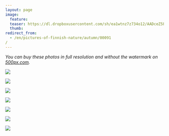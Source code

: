 ```yaml
---
layout: page
image:
  feature:
  teaser: https://dl.dropboxusercontent.com/sh/ea1wtnz7z734o12/AADceZ5FsMxgaG_njvQxVqNba/luontokuvat/syksy/3/DS42199-245px.jpg
  thumb:
redirect_from:
  - /en/pictures-of-finnish-nature/autumn/00091/
---
```


*You can buy these photos in full resolution and without the watermark on [500px.com](https://500px.com/minimuutticom/galleries/landscapes-and-sunsets).*

[![](https://dl.dropboxusercontent.com/sh/ea1wtnz7z734o12/AAAouXgwg8pkwWPrRgb39v5aa/luontokuvat/syksy/3/DS42187-800px.jpg)](https://dl.dropboxusercontent.com/sh/ea1wtnz7z734o12/AADnplcPSELJml0oebQpfMbea/luontokuvat/syksy/3/DS42187.jpg)

[![](https://dl.dropboxusercontent.com/sh/ea1wtnz7z734o12/AACImd8kEv7k3_ZV0ZJgJJTZa/luontokuvat/syksy/3/DS42189-800px.jpg)](https://dl.dropboxusercontent.com/sh/ea1wtnz7z734o12/AABXIQcO-cVYnyV--6PXqIZFa/luontokuvat/syksy/3/DS42189.jpg)

[![](https://dl.dropboxusercontent.com/sh/ea1wtnz7z734o12/AAB7np2oeTzkIy1yFhMcBBBqa/luontokuvat/syksy/3/DS42190-800px.jpg)](https://dl.dropboxusercontent.com/sh/ea1wtnz7z734o12/AAAkMowTlC_mMNXZoVsFQztQa/luontokuvat/syksy/3/DS42190.jpg)

[![](https://dl.dropboxusercontent.com/sh/ea1wtnz7z734o12/AADPcCtWbFZSWK-bpVBaukTga/luontokuvat/syksy/3/DS42192-800px.jpg)](https://dl.dropboxusercontent.com/sh/ea1wtnz7z734o12/AABBUH7ZUQscKNc0zeJfZOmMa/luontokuvat/syksy/3/DS42192.jpg)

[![](https://dl.dropboxusercontent.com/sh/ea1wtnz7z734o12/AADGu1rncU_3VFGOLcujHsdwa/luontokuvat/syksy/3/DS42193-800px.jpg)](https://dl.dropboxusercontent.com/sh/ea1wtnz7z734o12/AACtw3biYehQ3BJpHuiHW60ha/luontokuvat/syksy/3/DS42193.jpg)

[![](https://dl.dropboxusercontent.com/sh/ea1wtnz7z734o12/AAAbyL0shqQPcat8cFAfOaYAa/luontokuvat/syksy/3/DS42194-800px.jpg)](https://dl.dropboxusercontent.com/sh/ea1wtnz7z734o12/AADhNhoE-WtUdSCoJSRajLmha/luontokuvat/syksy/3/DS42194.jpg)

[![](https://dl.dropboxusercontent.com/sh/ea1wtnz7z734o12/AAAZMuzsr1e8gK60SaEsA33Fa/luontokuvat/syksy/3/DS42199-800px.jpg)](https://dl.dropboxusercontent.com/sh/ea1wtnz7z734o12/AADyImp1OCH-tDQRSLrD6jnXa/luontokuvat/syksy/3/DS42199.jpg)
